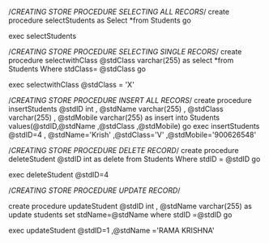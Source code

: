  

 
/*CREATING STORE PROCEDURE SELECTING ALL RECORS*/
 create procedure selectStudents
 as
 Select *from  Students
 go

 exec selectStudents

 /*CREATING STORE PROCEDURE SELECTING SINGLE RECORS*/
 create procedure selectwithClass @stdClass  varchar(255)
 as 
 select *from Students Where stdClass= @stdClass
 go

 exec selectwithClass @stdClass = 'X'
 
/*CREATING STORE PROCEDURE INSERT  ALL RECORS*/
create procedure insertStudents 
@stdID int ,
@stdName varchar(255) , 
@stdClass varchar(255) ,
@stdMobile varchar(255)
as 
insert into Students values(@stdID,@stdName ,@stdClass ,@stdMobile)
go 
exec insertStudents @stdID=4 , @stdName='Krish' ,@stdClass='V' ,@stdMobile='900626548'
 
/*CREATING STORE PROCEDURE DELETE RECORD*/
create procedure  deleteStudent @stdID int
as 
delete from Students Where stdID = @stdID
go

exec deleteStudent @stdID=4

/*CREATING STORE PROCEDURE UPDATE RECORD*/

create procedure updateStudent @stdID int , @stdName varchar(255)
as 
update students set  stdName=@stdName where  stdID =@stdID
go

exec updateStudent @stdID=1 ,@stdName ='RAMA KRISHNA'
